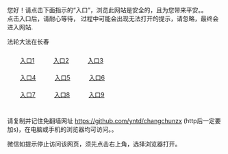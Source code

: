 您好！请点击下面指示的“入口”，浏览此网站是安全的，且为您带来平安。。 <br/>
点击入口后，请耐心等待， 过程中可能会出现无法打开的提示，请忽略，最终会进入网站. </br>

法轮大法在长春<br/>
<div style="padding:10px"><a style="margin:20px" target="_blank" href="https://d2uwkmu2nec9kj.cloudfront.net/2Qpsp?uqqtsf" id="ccLink1" rel="nofollow">入口1</a> <a target="_blank" style="margin:20px" href="https://d2l9ymrgs28bdq.cloudfront.net/2Qpsp?gevcnro" id="ccLink2" rel="nofollow">入口2</a> <a style="margin:20px" target="_blank" href="https://d5tvngi2wk2jp.cloudfront.net/2Qpsp?ulqmyas" id="ccLink3" rel="nofollow">入口3</a></div>

<div style="padding:10px" ><a style="margin:20px" target="_blank" href="https://d2uwkmu2nec9kj.cloudfront.net/2Qpsp?uqqtsf" id="ccLink4" rel="nofollow">入口4</a> <a style="margin:20px" href="https://d2l9ymrgs28bdq.cloudfront.net/2Qpsp?gevcnro" target="_blank" id="ccLink5" rel="nofollow">入口5</a> <a style="margin:20px" href="https://d5tvngi2wk2jp.cloudfront.net/2Qpsp?ulqmyas" target="_blank" id="ccLink6" rel="nofollow">入口6</a></div>

<div style="padding:10px"><a style="margin:20px" target="_blank" href="https://d2uwkmu2nec9kj.cloudfront.net/2Qpsp?uqqtsf" id="ccLink7" rel="nofollow">入口7</a> <a style="margin:20px" href="https://d2l9ymrgs28bdq.cloudfront.net/2Qpsp?gevcnro" target="_blank" id="ccLink8" rel="nofollow">入口8</a> <a style="margin:20px" target="_blank" href="https://d5tvngi2wk2jp.cloudfront.net/2Qpsp?ulqmyas" id="ccLink9" rel="nofollow">入口9</a></div>

<br/>



请复制并记住免翻墙网址 https://github.com/yntd/changchunzx (http后一定要加s)，在电脑或手机的浏览器均可访问。。<br/>

微信如提示停止访问该网页，须先点击右上角，选择浏览器打开。
